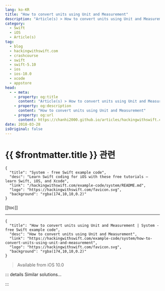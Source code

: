 ```yaml
---
lang: ko-KR
title: "How to convert units using Unit and Measurement"
description: "Article(s) > How to convert units using Unit and Measurement"
category:
  - Swift
  - iOS
  - Article(s)
tag: 
  - blog
  - hackingwithswift.com
  - crashcourse
  - swift
  - swift-5.10
  - ios
  - ios-10.0
  - xcode
  - appstore
head:
  - - meta:
    - property: og:title
      content: "Article(s) > How to convert units using Unit and Measurement"
    - property: og:description
      content: "How to convert units using Unit and Measurement"
    - property: og:url
      content: https://chanhi2000.github.io/articles/hackingwithswift.com/example-code/system/how-to-convert-units-using-unit-and-measurement.html
date: 2018-03-28
isOriginal: false
---
```


# {{ $frontmatter.title }} 관련

```component VPCard
{
  "title": "System - free Swift example code",
  "desc": "Learn Swift coding for iOS with these free tutorials – learn Swift, iOS, and Xcode",
  "link": "/hackingwithswift.com/example-code/system/README.md",
  "logo": "https://hackingwithswift.com/favicon.svg",
  "background": "rgba(174,10,10,0.2)"
}
```

[[toc]]

---

```component VPCard
{
  "title": "How to convert units using Unit and Measurement | System - free Swift example code",
  "desc": "How to convert units using Unit and Measurement",
  "link": "https://hackingwithswift.com/example-code/system/how-to-convert-units-using-unit-and-measurement",
  "logo": "https://hackingwithswift.com/favicon.svg",
  "background": "rgba(174,10,10,0.2)"
}
```

> Available from iOS 10.0

<!-- TODO: 작성 -->

<!-- 
iOS 10 introduced a new system for calculating distance, length, area, volume, duration, and many more measurements. Let’s start with something simple. If you’re six feet tall, you’d create a `Measurement` instance like this:

```swift
let heightFeet = Measurement(value: 6, unit: UnitLength.feet)
```

Note that Swift can’t infer `.feet` to mean `UnitLength.feet` because there are lots of `Unit` subclasses as you’ll see soon.

Once you have a measurement ready, you can convert it to other units like this:

```swift
let heightInches = heightFeet.converted(to: UnitLength.inches)
let heightSensible = heightFeet.converted(to: UnitLength.meters)
```

You should see “72.0 in” and “1.8288 m” in your output, showing that the conversion process has worked. 

The `UnitLength` class, like all unit subclasses, spans a huge range of units from old to futuristic. For example, you can convert feet to astronomical units, which is equal to the average distance between the Earth and the Sun, or about 150 million kilometers:

```swift
let heightAUs = heightFeet.converted(to: UnitLength.astronomicalUnits)
```

Once you’ve used one unit, the rest work identically. Here are some more examples to get you started:

```swift
// convert degrees to radians
let degrees = Measurement(value: 180, unit: UnitAngle.degrees)
let radians = degrees.converted(to: .radians)

// convert square meters to square centimeters
let squareMeters = Measurement(value: 4, unit: UnitArea.squareMeters)
let squareCentimeters = squareMeters.converted(to: .squareCentimeters)

// convert bushels to imperial teaspoons
let bushels = Measurement(value: 6, unit: UnitVolume.bushels)
let teaspoons = bushels.converted(to: .imperialTeaspoons)
```

Honestly, I have no idea what the bushels to imperial teaspoons ratio is, but it’s nice to be given the option!

-->

::: details Similar solutions…

<!--
/quick-start/swiftui/swiftui-tips-and-tricks">SwiftUI tips and tricks 
/quick-start/swiftui/all-swiftui-property-wrappers-explained-and-compared">All SwiftUI property wrappers explained and compared 
/example-code/uikit/how-to-create-live-playgrounds-in-xcode">How to create live playgrounds in Xcode 
/example-code/games/how-to-create-a-random-terrain-tile-map-using-sktilemapnode-and-gkperlinnoisesource">How to create a random terrain tile map using SKTileMapNode and GKPerlinNoiseSource 
/quick-start/swiftui/how-to-use-instruments-to-profile-your-swiftui-code-and-identify-slow-layouts">How to use Instruments to profile your SwiftUI code and identify slow layouts</a>
-->

:::


